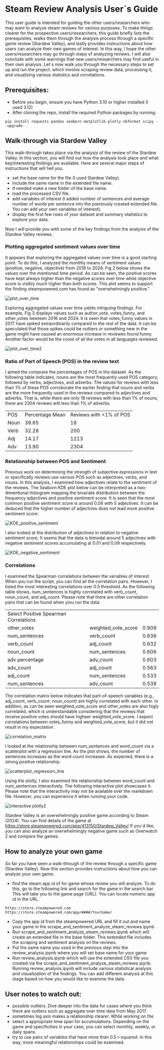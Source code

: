 # Steam Review Analysis User`s Guide
This user guide is intended for guiding the other users/researchers who may want to analyze steam reviews for various purposes. To make things clearer for the prospective users/researchers, this guide briefly lists the prerequisites, walks them through the analysis process through a specific game review (Stardew Valley), and lastly provides instructions about how users can analyze their own games of interest. In this way, I hope the other users/researchers may go through steps of analyzing reviews. I will also conclude with some warnings that new users/researchers may find useful in their own analysis. Let`s now walk you through the necessary steps to set up and run the project. which involve scraping review data, processing it, and visualizing various statistics and correlations.

## Prerequisites:

- Before you begin, ensure you have Python 3.10 or higher installed (I used 3.12)
- After cloning the repo, install the required Python packages by running:
```
pip install requests pandas seaborn matplotlib plotly nbformat scipy --upgrade
```
## Walk-through via Stardew Valley
This walk-through takes place via the analysis of the review of the Stardew Valley. In this section, you will find out how the analysis took place and what key/interesting findings are available. Here are several major steps of instructions that will hell you.

- set the base name for the file (I used Stardew Valley).
- include the same name in the extended file name.
- if needed make a new folder of the base name.
- load the processed CSV file.
- add variables of interest (I added number of sentences and average number of words per sentence into the previously created extended file. You can add your own variables of interest).
- display the first few rows of your dataset and summary statistics to explore your data.

Now I will provide you with some of the key findings from the analysis of the Stardew Valley reviews.

### Plotting aggregated sentiment values over time
It appears that exploring the aggregated values over time is a good starting point. To do this, I analyzed the monthly means of sentiment values (positive, negative, objective) from 2016 to 2024. Fig 2 below shows the values over the mentioned time period. As can be seen, the positive scores have kept always higher than the negative scores over time while objective score is visibly much higher than both scores. This plot seems to support the finding steampowered.com has found as "overwhelmingly positive."

![plot_over_time](https://github.com/user-attachments/assets/474fe88e-b8e1-47bf-89a6-b694ddc0e7bf)

Exploring aggregated values over time yields intriguing findings. For example, Fig 3 displays values such as author_vote, votes_funny, and other_votes bewteen 2016 and 2024. It is seen that votes_funny values in 2017 have spiked extraordinarily compared to the rest of the data. It can be speculated that those spikes could be outliers or something new in the game might have caused an enormous increase in reviewes found funny. Another factor would be the count of all the votes in all languages reviewed. 

![plot_over_time2](https://github.com/user-attachments/assets/4a1f8c5c-18b8-4956-85ba-71f226bca2ac)

### Ratio of Part of Speech (POS) in the review text
I aimed the comprare the percentages of POS in the dataset. As the following table indicates, nouns are the most frequently used POS category, followed by verbs, adjectives, and adverbs. The values for reviews with less than 1% of these POS corroborate the earlier finding that nouns and verbs are the more frequently used in the reviews compared to adjectives and adverbs. That is, while there are only 18 reviews with less than 1% of nouns, there are 2304 reviews witl less than 1% of adverbs. 

<table>
    <tr>
        <td>POS</td>
        <td>Percentage Mean</td>
        <td>Reviews with <1% of POS</td>
    </tr>
    <tr>
        <td>Noun</td>
        <td>39.65</td>
        <td>18</td>
    </tr>
    <tr>
        <td>Verb</td>
        <td>32.28</td>
        <td>200</td>
    </tr>
    <tr>
        <td>Adj</td>
        <td>14.17</td>
        <td>1213</td>
    </tr>
    <tr>
        <td>Adv</td>
        <td>13.90</td>
        <td>2304</td>
    </tr>
</table>

### Relationship between POS and Sentiment 
Previous work on determining the strength of subjective expressions in text or specifically reviews use various POS such as adjectives, verbs, and nouns. In this analysis, I examined how adjectives relate to the sentiment of the reviews. The Seaborn KDE plot below can be interpreted as a two-dimentional histogram mapping the bivariate distribution between the frequency adjectives and positive sentiment score. It is seen that the most common positive sentiment score is around 0.08 with 5 adjectives. It can be deduced that the higher number of adjectives does not lead more positive sentiment score.

![KDE_positive_sentiment](https://github.com/user-attachments/assets/fc38f5f8-6228-4a48-88c4-efe345216e86)

I also looked at the distribution of adjectives in relation to negative sentiment score. It seems that the data is bimodal around 5 adjectives with negative sentiment scores accumulating at 0.01 and 0.08 respectively.

![KDE_negative_sentiment](https://github.com/user-attachments/assets/fa554dd7-391c-491d-84a4-c1dd883ed161)

### Correlations
I examined the Spearman correlations between the variables of interest. When you run the script, you can find all the correlation pairs. However, I listed the most interesting correlations over 0.5 threshold. As the following table shows, num_sentences is highly correlated with verb_count, noun_count, and adj_count. Please note that there are other correlation pairs that can be found when yiou run the data.

<table>
    <tr>
        <td>Select Positive Spearman Correlations</td>
    </tr>
    <tr>
        <td>other_votes</td>
        <td>weighted_vote_score</td>
        <td>0.909</td>
    </tr>
    <tr>
        <td>num_sentences</td>
        <td>verb_count</td>
        <td>0.636</td>
    </tr>
    <tr>
        <td>verb_count</td>
        <td>adj_count</td>
        <td>0.632</td>
    </tr>
    <tr>
        <td>noun_count</td>
        <td>num_sentences</td>
        <td>0.606</td>
    </tr>
    <tr>
        <td>adv percentage</td>
        <td>adv_count</td>
        <td>0.603</td>
    </tr>
    <tr>
        <td>adv_count</td>
        <td>adj_count</td>
        <td>0.563</td>
    </tr>
    <tr>
        <td>adj_count</td>
        <td>num_sentences</td>
        <td>0.533</td>
    </tr>
    <tr>
        <td>num_sentences</td>
        <td>adv_count</td>
        <td>0.538</td>
    </tr>
</table>

The correlation matrix below indicates that part-of-speech variables (e.g., adj_count, verb_count, noun_count) are highly correlated with each other. In addition, as can be seen weighted_vote_score and other_votes are also higly correlated, which is understandable considering that the reviews that receive positive votes should have higheer weighted_vote_score. I expect correlations between votes_funny and weighted_vote_score, but it did not result in my expectation. 

![correlation_matrix](https://github.com/user-attachments/assets/1759073d-95ee-4eae-98b1-0d78854deb98)

I looked at the relationship between num_sentences and word_count via a scatterplot with a regression line. As the plot shows, the number of sentences increases as the word count increases. As expected, there is a strong positive relationship. 

![scatterplot_regression_line](https://github.com/user-attachments/assets/416eb565-1768-47ca-b364-c8bb7037ae73)

Using the plotly, I also examined the relationship between word_count and num_sentences interactively. The following interactive plot showcases it. Please note that the interactivity may not be available over the markdown file. However, you can experience it when running your code.

![interactive plotly2](https://github.com/user-attachments/assets/049e0897-88ff-4064-b875-76a802051c11)

Stardew Valley is an overwhelmingly positive game according to Steam (2024). You can find details of the game at https://store.steampowered.com/app/413150/Stardew_Valley/ If you`d like, you can also analyze an overwhelmingly negative game such as Overwatch 2 and compare the games. 

## How to analyze your own game
So far you have seen a walk-through of the review through a specific game (Stardew Valley). Now this section provides instructions about how you can analyze your own game.

- find the steam app id of for game whose review you will analyze. To do this, go to the following link and search for the game in the search bar. This will take you to the game page (URL). You can locate numeric app id in the URL.
```
https://store.steampowered.com
https://store.steampowered.com/app/####/YourGame/
```
- Copy the app id from the steampowered URL and fill it out and name your game in the scrape_and_sentiment_analyze_steam_reviews.ipynb
- Run scrape_and_sentiment_analyze_steam_reviews.ipynb which will create an extended file in the base folder. This extended file includes the scraping and sentiment analysis on the reviews.
- Put the same name you used in the previous step into the review_analysis.ipynb where you will set base name for your game.
- Run review_analysis.ipynb which will use the extended CSV file you created via the scrape_and_sentiment_analyze_steam_reviews.ipynb. Running review_analysis.ipynb will include various statistical analysis and visualization of the findings. You can add different analysis at this stage based on how you would like to examine the data.


## User notes to watch out:
- possible outliers. Dive deeper into the data for cases where you think there are outliers such as aggregate over time data from May 2017.
- sometimes log axis makes a relationship clearer. While working on the 
- select a appropriate time span for accumulations. Depending on the game and specificities in your case, you can select monthly, weekly, or daily spans. 
- try to use pairs of variables that have more than 0.5 r-squared. In this way, more meaningful relationships could be examined. 
